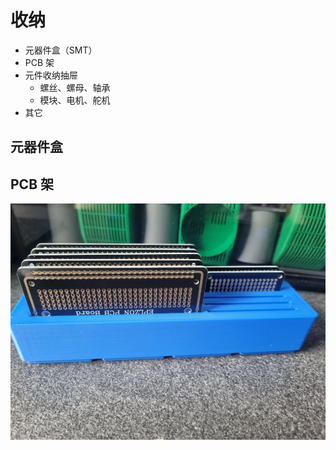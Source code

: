 # 收纳


- 元器件盒（SMT）
- PCB 架
- 元件收纳抽屉
    - 螺丝、螺母、轴承
    - 模块、电机、舵机
- 其它



## 元器件盒



## PCB 架

![img](../images/format,webp)